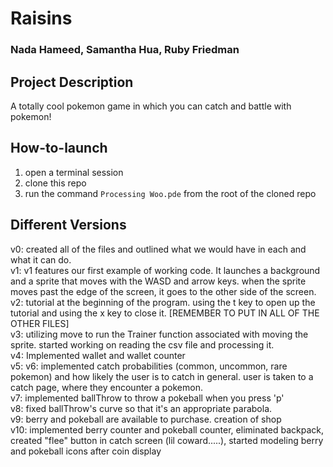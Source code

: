 # Raisins
### Nada Hameed, Samantha Hua, Ruby Friedman

## Project Description
 A totally cool pokemon game in which you can catch and battle with pokemon!
## How-to-launch
1. open a terminal session
2. clone this repo
3. run the command ```Processing Woo.pde``` from the root of the cloned repo
## Different Versions
v0: created all of the files and outlined what we would have in each and what it
can do. <br>
v1: v1 features our first example of working code. It launches a background and
a sprite that moves with the WASD and arrow keys. when the sprite moves past
the edge of the screen, it goes to the other side of the screen. <br>
v2: tutorial at the beginning of the program. using the t key to open up
the tutorial and using the x key to close it. [REMEMBER TO PUT IN ALL OF THE
OTHER FILES]<br>
v3: utilizing move to run the Trainer function associated with moving the sprite.
started working on reading the csv file and processing it. <br>
v4: Implemented wallet and wallet counter <br>
v5:
v6: implemented catch probabilities (common, uncommon, rare pokemon) and how likely
the user is to catch in general. user is taken to a catch page, where they encounter a
pokemon. <br>
v7: implemented ballThrow to throw a pokeball when you press 'p' <br>
v8: fixed ballThrow's curve so that it's an appropriate parabola. <br>
v9: berry and pokeball are available to purchase. creation of shop <br>
v10: implemented berry counter and pokeball counter, eliminated backpack, created "flee"
button in catch screen (lil coward.....), started modeling berry and pokeball icons after
coin display <br>
